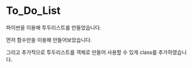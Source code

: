 # To_Do_List

파이썬을 이용해 투두리스트를 만들었습니다.

먼저 함수만을 이용해 만들어보았습니다.

그리고 추가적으로 투두리스트를 객체로 만들어 사용할 수 있게 class를 추가하였습니다.
